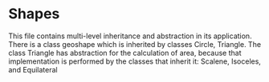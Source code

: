 # Shapes

This file contains multi-level inheritance and abstraction in its application.
There is a class geoshape which is inherited by classes Circle, Triangle. 
The class Triangle has abstraction for the calculation of area, because that implementation is 
performed by the classes that inherit it: Scalene, Isoceles, and Equilateral 
